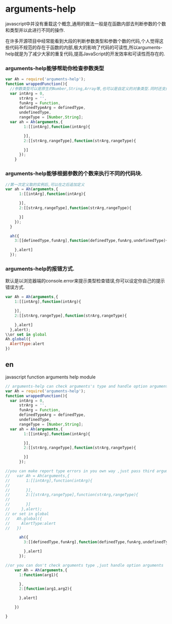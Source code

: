 # arguments-help

javascript中并没有重载这个概念,通用的做法一般是在函数内部去判断参数的个数和类型并以此进行不同的操作.

在许多开源项目中经常能看到大段的判断参数类型和参数个数的代码,个人觉得这些代码不规范的存在于函数的内部,极大的影响了代码的可读性,所以arguments-help就是为了减少大家的重复代码,提高JavaScript的开发效率和可读性而存在的.

### arguments-help能够帮助你检查参数类型
```JavaScript
var Ah = require('arguments-help');
function wrappedFunction(){
  //参数类型可以是原生的Number,String,Array等,也可以是自定义的对象类型.同时还支持类型范围(也就是只要满足其中一种设定的类型即可),如果设定为undefined,或者没有传参将不会进行类型检查.
  var intArg = 0,
      strArg = '',
      funArg = Function,
      definedTypeArg = definedType,
      undefinedType,
      rangeType = [Number,String];
  var ah = Ah(arguments,{
        1:[[intArg],function(intArg){

        }],
        2:[[strArg,rangeType],function(strArg,rangeType){

        }]
      });
    }
```

### arguments-help能够根据参数的个数来执行不同的代码块.
```JavaScript
//第一次定义取的实例后,可以在之后追加定义
var ah = Ah(arguments,{
      1:[[intArg],function(intArg){

      }],
      2:[[strArg,rangeType],function(strArg,rangeType){

      }]
    });
  }

  ah({
    3:[[definedType,funArg],function(definedType,funArg,undefinedType){

    },alert]
  });
```
### arguments-help的报错方式.
默认是以浏览器端的console.error来提示类型检查错误,你可以设定你自己的提示错误方式.
```JavaScript
var Ah = Ah(arguments,{
    1:[[intArg],function(intArg){

    }],
    2:[[strArg,rangeType],function(strArg,rangeType){

    },alert]
  },alert);
\\or set in global
Ah.global({
  AlertType:alert
})
```
## en
javascript function arguments help module

```javascript
// arguments-help can check arguments's type and handle option arguments
var Ah = require('arguments-help');
function wrappedFunction(){
  var intArg = 0,
      strArg = '',
      funArg = Function,
      definedTypeArg = definedType,
      undefinedType,
      rangeType = [Number,String];
  var ah = Ah(arguments,{
        1:[[intArg],function(intArg){

        }],
        2:[[strArg,rangeType],function(strArg,rangeType){

        }]
      });

//you can make report type errors in you own way ,just pass third argument.default is console.error().for example:
//   var Ah = Ah(arguments,{
//       1:[[intArg],function(intArg){
//   
//       }],
//       2:[[strArg,rangeType],function(strArg,rangeType){
//   
//       }]
//     },alert);
// or set in global
//   Ah.global({
//     AlertType:alert
//   })

      ah({
        3:[[definedType,funArg],function(definedType,funArg,undefinedType){

        },alert]
      });

//or you can don't check arguments type ,just handle option arguments
    var Ah = Ah(arguments,{
      1:function(arg1){

      },
      2:[function(arg1,arg2){

      },alert]

    })

}
```
